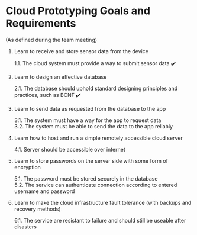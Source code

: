 # Cloud Prototyping Goals and Requirements
(As defined during the team meeting)

1. Learn to receive and store sensor data from the device

	1.1. The cloud system must provide a way to submit sensor data :heavy_check_mark:
2. Learn to design an effective database

    2.1. The database should uphold standard designing principles and practices, such as BCNF :heavy_check_mark:
3. Learn to send data as requested from the database to the app

	3.1. The system must have a way for the app to request data  
	3.2. The system must be able to send the data to the app reliably
4. Learn how to host and run a simple remotely accessible cloud server
	
	4.1. Server should be accessible over internet
5. Learn to store passwords on the server side with some form of encryption
	 
	5.1. The password must be stored securely in the database  
	5.2. The service can authenticate connection according to entered username and password  
6. Learn to make the cloud infrastructure fault tolerance (with backups and recovery methods)
	
	6.1. The service are resistant to failure and should still be useable after disasters
